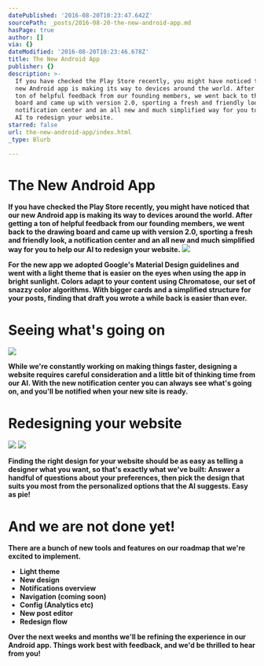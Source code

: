 ```yaml
---
datePublished: '2016-08-20T10:23:47.642Z'
sourcePath: _posts/2016-08-20-the-new-android-app.md
hasPage: true
author: []
via: {}
dateModified: '2016-08-20T10:23:46.678Z'
title: The New Android App
publisher: {}
description: >-
  If you have checked the Play Store recently, you might have noticed that our
  new Android app is making its way to devices around the world. After getting a
  ton of helpful feedback from our founding members, we went back to the drawing
  board and came up with version 2.0, sporting a fresh and friendly look, a
  notification center and an all new and much simplified way for you to help our
  AI to redesign your website.
starred: false
url: the-new-android-app/index.html
_type: Blurb

---
```

# **The New Android App**

**If you have checked the Play Store recently, you might have noticed that our new Android app is making its way to devices around the world. After getting a ton of helpful feedback from our founding members, we went back to the drawing board and came up with version 2.0, sporting a fresh and friendly look, a notification center and an all new and much simplified way for you to help our AI to redesign your website.**
![](https://the-grid-user-content.s3-us-west-2.amazonaws.com/f4fec607-d4b5-4281-8d80-c94abe0161cb.png)

**For the new app we adopted Google's Material Design guidelines and went with a light theme that is easier on the eyes when using the app in bright sunlight. Colors adapt to your content using Chromatose, our set of snazzy color algorithms. With bigger cards and a simplified structure for your posts, finding that draft you wrote a while back is easier than ever.**

# **Seeing what's going on**
![](https://the-grid-user-content.s3-us-west-2.amazonaws.com/b66336c6-f65f-48a1-90e8-c4ce9e152c35.png)

**While we're constantly working on making things faster, designing a website requires careful consideration and a little bit of thinking time from our AI. With the new notification center you can always see what's going on, and you'll be notified when your new site is ready.**

# **Redesigning your website**
![](https://the-grid-user-content.s3-us-west-2.amazonaws.com/da1eee7c-3e10-4eef-a540-90ba9e30579a.png)
![](https://the-grid-user-content.s3-us-west-2.amazonaws.com/fd2ea51e-bda5-4e4d-bd0c-336753543808.png)

**Finding the right design for your website should be as easy as telling a designer what you want, so that's exactly what we've built: Answer a handful of questions about your preferences, then pick the design that suits you most from the personalized options that the AI suggests. Easy as pie!**

# **And we are not done yet!**

**There are a bunch of new tools and features on our roadmap that we're excited to implement.**

* **Light theme**
* **New design**
* **Notifications overview**
* **Navigation (coming soon)**
* **Config (Analytics etc)**
* **New post editor**
* **Redesign flow**

**Over the next weeks and months we'll be refining the experience in our Android app. Things work best with feedback, and we'd be thrilled to hear from you!**